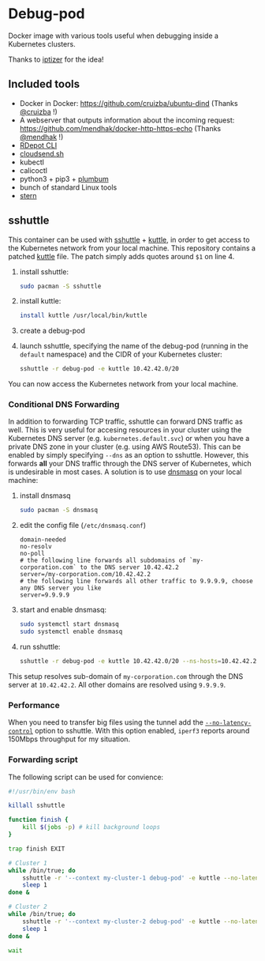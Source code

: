 # Debug-pod

Docker image with various tools useful when debugging inside a Kubernetes clusters.

Thanks to [iptizer](https://github.com/iptizer/swiss) for the idea!

## Included tools

 - Docker in Docker: https://github.com/cruizba/ubuntu-dind (Thanks [@cruizba](http://github.com/cruizba) !)
 - A webserver that outputs information about the incoming request: https://github.com/mendhak/docker-http-https-echo (Thanks [@mendhak](https://github.com/mendhak) !)
 - [RDepot CLI](https://github.com/openanalytics/rdepot-cli/)
 - [cloudsend.sh](https://github.com/tavinus/cloudsend.sh)
 - kubectl
 - calicoctl
 - python3 + pip3 + [plumbum](https://plumbum.readthedocs.io/en/latest/index.html)
 - bunch of standard Linux tools
 - [stern](https://github.com/wercker/stern)


## sshuttle

This container can be used with [sshuttle](https://sshuttle.readthedocs.io/en/stable/) + [kuttle](https://github.com/kayrus/kuttle), in order to get access to the Kubernetes network from your local machine.
This repository contains a patched [kuttle](kuttle) file. The patch simply adds quotes around `$1` on line 4.

1. install sshuttle:

    ```bash
    sudo pacman -S sshuttle
    ```

2. install kuttle:

    ```bash
    install kuttle /usr/local/bin/kuttle
    ```

2. create a debug-pod
3. launch sshuttle, specifying the name of the debug-pod (running in the `default` namespace) and the CIDR of your Kubernetes cluster:

    ```bash
    sshuttle -r debug-pod -e kuttle 10.42.42.0/20
    ```

You can now access the Kubernetes network from your local machine.

### Conditional DNS Forwarding

In addition to forwarding TCP traffic, sshuttle can forward DNS traffic as well. This is very useful for accesing resources in your cluster using the Kubernetes DNS server (e.g. `kubernetes.default.svc`) or when you have a private DNS zone in your cluster (e.g. using AWS Route53).
This can be enabled by simply specifying `--dns` as an option to sshuttle. However, this forwards **all** your DNS traffic through the DNS server of Kubernetes, which is undesirable in most cases.
A solution is to use [dnsmasq](https://thekelleys.org.uk/dnsmasq/doc.html) on your local machine:

1. install dnsmasq

    ```bash
    sudo pacman -S dnsmasq
    ```

2. edit the config file (`/etc/dnsmasq.conf`)

    ```text
    domain-needed
    no-resolv
    no-poll
    # the following line forwards all subdomains of `my-corporation.com` to the DNS server 10.42.42.2
    server=/my-corporation.com/10.42.42.2
    # the following line forwards all other traffic to 9.9.9.9, choose any DNS server you like
    server=9.9.9.9
    ```

3. start and enable dnsmasq:

    ```bash
    sudo systemctl start dnsmasq
    sudo systemctl enable dnsmasq
    ```

4. run sshuttle:

    ```bash
    sshuttle -r debug-pod -e kuttle 10.42.42.0/20 --ns-hosts=10.42.42.2
    ```


This setup resolves sub-domain of `my-corporation.com` through the DNS server at `10.42.42.2`.
All other domains are resolved using `9.9.9.9`.

### Performance

When you need to transfer big files using the tunnel add the [`--no-latency-control`](https://sshuttle.readthedocs.io/en/stable/manpage.html#cmdoption-sshuttle-no-latency-control) option to sshuttle.
With this option enabled, `iperf3` reports around 150Mbps throughput for my situation.

### Forwarding script

The following script can be used for convience:

```bash
#!/usr/bin/env bash

killall sshuttle

function finish {
    kill $(jobs -p) # kill background loops
}

trap finish EXIT

# Cluster 1
while /bin/true; do
    sshuttle -r '--context my-cluster-1 debug-pod' -e kuttle --no-latency-control --ns-hosts=10.42.42.2 10.42.42.0/20
    sleep 1
done &

# Cluster 2
while /bin/true; do
    sshuttle -r '--context my-cluster-2 debug-pod' -e kuttle --no-latency-control --ns-hosts=10.142.42.2 10.142.42.0/20
    sleep 1
done &

wait
```
